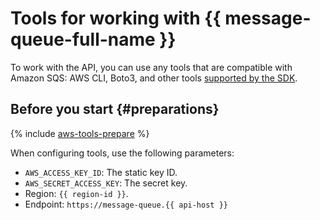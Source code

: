 # Tools for working with {{ message-queue-full-name }}

To work with the API, you can use any tools that are compatible with Amazon SQS: AWS CLI, Boto3, and other tools [supported by the SDK](https://aws.amazon.com/tools/#sdk).

## Before you start {#preparations}

{% include [aws-tools-prepare](../../_includes/aws-tools/aws-tools-prepare.md) %}

When configuring tools, use the following parameters:

* `AWS_ACCESS_KEY_ID`: The static key ID.
* `AWS_SECRET_ACCESS_KEY`: The secret key.
* Region: `{{ region-id }}`.
* Endpoint: `https://message-queue.{{ api-host }}`

